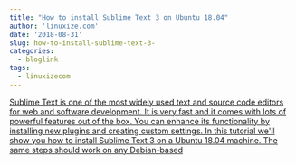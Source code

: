 ```yaml
---
title: "How to install Sublime Text 3 on Ubuntu 18.04"
author: 'linuxize.com'
date: '2018-08-31'
slug: how-to-install-sublime-text-3-
categories:
  - bloglink
tags:
  - linuxizecom
---
```


[Sublime Text is one of the most widely used text and source code editors for web and software development. It is very fast and it comes with lots of powerful features out of the box. You can enhance its functionality by installing new plugins and creating custom settings. In this tutorial we'll show you how to install Sublime Text 3 on a Ubuntu 18.04 machine. The same steps should work on any Debian-based<i class="fas fa-external-link-alt"></i>](https://linuxize.com/post/how-to-install-sublime-text-3-on-ubuntu-18-04/)

